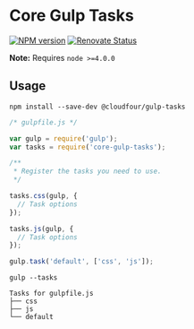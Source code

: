 # Core Gulp Tasks

[![NPM version](https://img.shields.io/npm/v/@cloudfour/gulp-tasks.svg)](https://www.npmjs.com/package/@cloudfour/gulp-tasks)  [![Renovate Status](https://badges.renovateapi.com/github/cloudfour/core-gulp-tasks)](https://renovatebot.com/)

**Note:** Requires `node >=4.0.0`

## Usage

```
npm install --save-dev @cloudfour/gulp-tasks
```

```js
/* gulpfile.js */

var gulp = require('gulp');
var tasks = require('core-gulp-tasks');

/**
 * Register the tasks you need to use.
 */

tasks.css(gulp, {
  // Task options
});

tasks.js(gulp, {
  // Task options
});

gulp.task('default', ['css', 'js']);
```

```
gulp --tasks

Tasks for gulpfile.js
├── css
├── js
└── default
```
